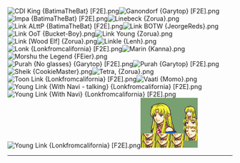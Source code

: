 ![CDI King {BatimaTheBat} [F2E].png](https://raw.githubusercontent.com/Klokinator/FE-Repo/main/Portrait%20Repository/Non-FE%20Properties/Legend%20of%20Zelda/CDI%20King%20(BatimaTheBat)%20%5BF2E%5D.png "CDI King {BatimaTheBat} [F2E].png")![Ganondorf {Garytop} [F2E].png](https://raw.githubusercontent.com/Klokinator/FE-Repo/main/Portrait%20Repository/Non-FE%20Properties/Legend%20of%20Zelda/Ganondorf%20%7BGarytop%7D%20%5BF2E%5D.png "Ganondorf {Garytop} [F2E].png")![Impa {BatimaTheBat} [F2E].png](https://raw.githubusercontent.com/Klokinator/FE-Repo/main/Portrait%20Repository/Non-FE%20Properties/Legend%20of%20Zelda/Impa%20(BatimaTheBat)%20%5BF2E%5D.png "Impa {BatimaTheBat} [F2E].png")![Linebeck {Zorua}.png](https://raw.githubusercontent.com/Klokinator/FE-Repo/main/Portrait%20Repository/Non-FE%20Properties/Legend%20of%20Zelda/Linebeck%20(Zorua).png "Linebeck {Zorua}.png")![Link ALttP {BatimaTheBat} [F2E].png](https://raw.githubusercontent.com/Klokinator/FE-Repo/main/Portrait%20Repository/Non-FE%20Properties/Legend%20of%20Zelda/Link%20ALttP%20(BatimaTheBat)%20%5BF2E%5D.png "Link ALttP {BatimaTheBat} [F2E].png")![Link BOTW {JeorgeReds}.png](https://raw.githubusercontent.com/Klokinator/FE-Repo/main/Portrait%20Repository/Non-FE%20Properties/Legend%20of%20Zelda/Link%20BOTW%20(JeorgeReds).png "Link BOTW {JeorgeReds}.png")![Link OoT {Bucket-Boy}.png](https://raw.githubusercontent.com/Klokinator/FE-Repo/main/Portrait%20Repository/Non-FE%20Properties/Legend%20of%20Zelda/Link%20OoT%20(Bucket-Boy).png "Link OoT {Bucket-Boy}.png")![Link Young {Zorua}.png](https://raw.githubusercontent.com/Klokinator/FE-Repo/main/Portrait%20Repository/Non-FE%20Properties/Legend%20of%20Zelda/Link%20Young%20(Zorua).png "Link Young {Zorua}.png")![Link [Wood Elf] {Zorua}.png](https://raw.githubusercontent.com/Klokinator/FE-Repo/main/Portrait%20Repository/Non-FE%20Properties/Legend%20of%20Zelda/Link%20%5BWood%20Elf%5D%20(Zorua).png "Link [Wood Elf] {Zorua}.png")![Linkle {Lenh}.png](https://raw.githubusercontent.com/Klokinator/FE-Repo/main/Portrait%20Repository/Non-FE%20Properties/Legend%20of%20Zelda/Linkle%20(Lenh).png "Linkle {Lenh}.png")![Lonk {Lonkfromcalifornia} [F2E].png](https://raw.githubusercontent.com/Klokinator/FE-Repo/main/Portrait%20Repository/Non-FE%20Properties/Legend%20of%20Zelda/Lonk%20%7BLonkfromcalifornia%7D%20%5BF2E%5D.png "Lonk {Lonkfromcalifornia} [F2E].png")![Marin {Kanna}.png](https://raw.githubusercontent.com/Klokinator/FE-Repo/main/Portrait%20Repository/Non-FE%20Properties/Legend%20of%20Zelda/Marin%20%7BKanna%7D.png "Marin {Kanna}.png")![Morshu the Legend {FEier}.png](https://raw.githubusercontent.com/Klokinator/FE-Repo/main/Portrait%20Repository/Non-FE%20Properties/Legend%20of%20Zelda/Morshu%20the%20Legend%20(FEier).png "Morshu the Legend {FEier}.png")![Purah {No glasses} {Garytop} [F2E].png](https://raw.githubusercontent.com/Klokinator/FE-Repo/main/Portrait%20Repository/Non-FE%20Properties/Legend%20of%20Zelda/Purah%20(No%20glasses)%20%7BGarytop%7D%20%5BF2E%5D.png "Purah {No glasses} {Garytop} [F2E].png")![Purah {Garytop} [F2E].png](https://raw.githubusercontent.com/Klokinator/FE-Repo/main/Portrait%20Repository/Non-FE%20Properties/Legend%20of%20Zelda/Purah%20%7BGarytop%7D%20%5BF2E%5D.png "Purah {Garytop} [F2E].png")![Sheik {CookieMaster}.png](https://raw.githubusercontent.com/Klokinator/FE-Repo/main/Portrait%20Repository/Non-FE%20Properties/Legend%20of%20Zelda/Sheik%20(CookieMaster).png "Sheik {CookieMaster}.png")![Tetra, {Zorua}.png](https://raw.githubusercontent.com/Klokinator/FE-Repo/main/Portrait%20Repository/Non-FE%20Properties/Legend%20of%20Zelda/Tetra,%20(Zorua).png "Tetra, {Zorua}.png")![Toon Link {Lonkfromcalifornia} [F2E].png](https://raw.githubusercontent.com/Klokinator/FE-Repo/main/Portrait%20Repository/Non-FE%20Properties/Legend%20of%20Zelda/Toon%20Link%20%7BLonkfromcalifornia%7D%20%5BF2E%5D.png "Toon Link {Lonkfromcalifornia} [F2E].png")![Vaati {Momo}.png](https://raw.githubusercontent.com/Klokinator/FE-Repo/main/Portrait%20Repository/Non-FE%20Properties/Legend%20of%20Zelda/Vaati%20%7BMomo%7D.png "Vaati {Momo}.png")![Young Link {With Navi - talking} {Lonkfromcalifornia} [F2E].png](https://raw.githubusercontent.com/Klokinator/FE-Repo/main/Portrait%20Repository/Non-FE%20Properties/Legend%20of%20Zelda/Young%20Link%20(With%20Navi%20-%20talking)%20%7BLonkfromcalifornia%7D%20%5BF2E%5D.png "Young Link {With Navi - talking} {Lonkfromcalifornia} [F2E].png")![Young Link {With Navi} {Lonkfromcalifornia} [F2E].png](https://raw.githubusercontent.com/Klokinator/FE-Repo/main/Portrait%20Repository/Non-FE%20Properties/Legend%20of%20Zelda/Young%20Link%20(With%20Navi)%20%7BLonkfromcalifornia%7D%20%5BF2E%5D.png "Young Link {With Navi} {Lonkfromcalifornia} [F2E].png")![Young Link {Lonkfromcalifornia} [F2E].png](https://raw.githubusercontent.com/Klokinator/FE-Repo/main/Portrait%20Repository/Non-FE%20Properties/Legend%20of%20Zelda/Young%20Link%20%7BLonkfromcalifornia%7D%20%5BF2E%5D.png "Young Link {Lonkfromcalifornia} [F2E].png")![Zelda {Sirknite31}.png](https://raw.githubusercontent.com/Klokinator/FE-Repo/main/Portrait%20Repository/Non-FE%20Properties/Legend%20of%20Zelda/Zelda%20%7BSirknite31%7D.png "Zelda {Sirknite31}.png")



----

